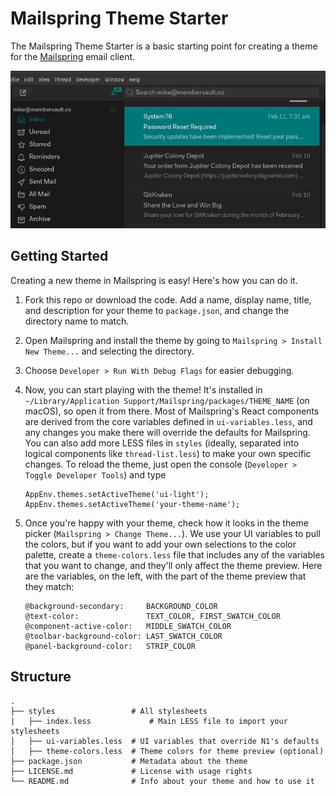 # Mailspring Theme Starter

The Mailspring Theme Starter is a basic starting point for creating a theme for
the [Mailspring](http://www.getmailspring.com/) email client.

<img src="https://github.com/mkellyxp/Mailspring-Pop-Theme/blob/master/screenshot/custom-theme.png?raw=true" />

## Getting Started

Creating a new theme in Mailspring is easy! Here's how you can do it.

1. Fork this repo or download the code. Add a name, display name, title, and
   description for your theme to `package.json`, and change the directory name
   to match.

2. Open Mailspring  and install the theme by going to `Mailspring > Install New Theme...`
   and selecting the directory.

3. Choose `Developer > Run With Debug Flags` for easier debugging.

4. Now, you can start playing with the theme! It's installed in
   `~/Library/Application Support/Mailspring/packages/THEME_NAME` (on macOS), so
   open it from there. Most of Mailspring's React components are derived from
   the core variables defined in `ui-variables.less`, and any changes you make
   there will override the defaults for Mailspring. You can also add more LESS
   files in `styles` (ideally, separated into logical components like
   `thread-list.less`) to make your own specific changes. To reload the theme,
   just open the console (`Developer > Toggle Developer Tools`) and type

   ```
   AppEnv.themes.setActiveTheme('ui-light');
   AppEnv.themes.setActiveTheme('your-theme-name');
   ```

5. Once you're happy with your theme, check how it looks in the theme picker
   (`Mailspring > Change Theme...`). We use your UI variables to pull the
   colors, but if you want to add your own selections to the color palette,
   create a `theme-colors.less` file that includes any of the variables that you
   want to change, and they'll only affect the theme preview. Here are the
   variables, on the left, with the part of the theme preview that they match:

   ```
   @background-secondary:     BACKGROUND_COLOR
   @text-color:               TEXT_COLOR, FIRST_SWATCH_COLOR
   @component-active-color:   MIDDLE_SWATCH_COLOR
   @toolbar-background-color: LAST_SWATCH_COLOR
   @panel-background-color:   STRIP_COLOR
   ```

## Structure

```
.
├── styles                 # All stylesheets
|   ├── index.less             # Main LESS file to import your stylesheets
│   ├── ui-variables.less  # UI variables that override N1's defaults
│   ├── theme-colors.less  # Theme colors for theme preview (optional)
├── package.json           # Metadata about the theme
├── LICENSE.md             # License with usage rights
└── README.md              # Info about your theme and how to use it
```
